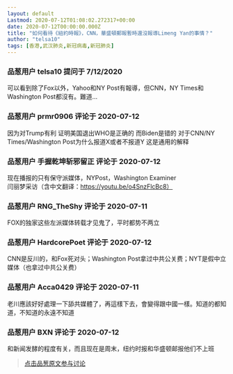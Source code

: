 ```yaml
---
layout: default
Lastmod: 2020-07-12T01:08:02.272317+00:00
date: 2020-07-12T00:00:00.000Z
title: "如何看待《紐約時報》，CNN，華盛頓郵報暫時還沒報導Limeng Yan的事情？"
author: "telsa10"
tags: [香港,武汉肺炎,新冠病毒,新冠肺炎]
---
```



### 品葱用户 **telsa10** 提问于 7/12/2020
    
可以看到除了Fox以外，Yahoo和NY Post有報導，但CNN，NY Times和Washington Post都沒有。難道...
    
                

### 品葱用户 **prmr0906** 评论于 2020-07-12
        
因为对Trump有利 证明美国退出WHO是正确的 而Biden是错的 对于CNN/NY Times/Washington Post为什么报道X或者不报道Y 这是通用的解释
        
                

### 品葱用户 **手握乾坤斩邪留正** 评论于 2020-07-12
        
现在播报的只有保守派媒体，NYPost，Washington Examiner  
闫丽梦采访（含中文翻译：https://youtu.be/o4SnzFlcBc8）
        
                

### 品葱用户 **RNG_TheShy** 评论于 2020-07-11
        
FOX的独家这些左派媒体转载才见鬼了，平时都势不两立
        
                

### 品葱用户 **HardcorePoet** 评论于 2020-07-12
        
CNN是反川的，和Fox死对头；Washington Post拿过中共公关费；NYT是假中立媒体（也拿过中共公关费）
        
                

### 品葱用户 **Acca0429** 评论于 2020-07-11
        
老川應該好好處理一下舔共媒體了，再這樣下去，會變得跟中國一樣。知道的都知道，不知道的永遠不知道
        
                

### 品葱用户 **BXN** 评论于 2020-07-12
        
和新闻发酵的程度有关，而且现在是周末，纽约时报和华盛顿邮报他们不上班
        
                





> [点击品葱原文参与讨论](https://pincong.rocks/question/28363)

